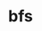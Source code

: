 ---
title: "bfs"
layout: cache
categories: [package, develop]
meta: {"compilers": ["apple-clang@=16.0.0", "gcc@=10.5.0", "gcc@=13.3.0"], "num_specs": 8, "num_specs_by_stack": {"developer-tools-aarch64-linux-gnu": 3, "developer-tools-darwin": 2, "developer-tools-x86_64_v3-linux-gnu": 3, "root": 8}, "oss": ["centos7", "rhel8", "sequoia"], "platforms": ["darwin", "linux"], "stacks": ["developer-tools-aarch64-linux-gnu", "developer-tools-darwin", "developer-tools-x86_64_v3-linux-gnu", "root"], "targets": ["aarch64", "x86_64_v3"], "versions": ["4.0.5"]}
spec_details: [{"compiler": "apple-clang@=16.0.0", "hash": "6hc3kkq25dozv65sbzx77452p6kqn5vs", "os": "sequoia", "platform": "darwin", "size": "-", "stacks": ["developer-tools-darwin", "root"], "target": "aarch64", "variants": ["build_system=makefile"], "versions": ["4.0.5"]}, {"compiler": "gcc@=10.5.0", "hash": "btu2j2ymum5imo6jvoupdw2gcse3n4le", "os": "centos7", "platform": "linux", "size": "-", "stacks": ["developer-tools-x86_64_v3-linux-gnu", "root"], "target": "x86_64_v3", "variants": ["build_system=makefile"], "versions": ["4.0.5"]}, {"compiler": "gcc@=13.3.0", "hash": "fsqck3lfjclkfw6rufhd3yjvqyjpgcnp", "os": "rhel8", "platform": "linux", "size": "-", "stacks": ["developer-tools-aarch64-linux-gnu", "root"], "target": "aarch64", "variants": ["build_system=makefile"], "versions": ["4.0.5"]}, {"compiler": "gcc@=10.5.0", "hash": "mb3vtfvyu3spmzxmlpg63u4i6iov35gb", "os": "centos7", "platform": "linux", "size": "-", "stacks": ["developer-tools-x86_64_v3-linux-gnu", "root"], "target": "x86_64_v3", "variants": ["build_system=makefile"], "versions": ["4.0.5"]}, {"compiler": "apple-clang@=16.0.0", "hash": "rv7saebbnbj7bejwcmhijcvnx7sazkb5", "os": "sequoia", "platform": "darwin", "size": "-", "stacks": ["developer-tools-darwin", "root"], "target": "aarch64", "variants": ["build_system=makefile"], "versions": ["4.0.5"]}, {"compiler": "gcc@=13.3.0", "hash": "tqgrvkpab4qpyqxftvtae2ldvvk4jn7g", "os": "rhel8", "platform": "linux", "size": "-", "stacks": ["developer-tools-aarch64-linux-gnu", "root"], "target": "aarch64", "variants": ["build_system=makefile"], "versions": ["4.0.5"]}, {"compiler": "gcc@=13.3.0", "hash": "vpy7v7ju6qtgxbuagfe77pf5plyq6jyb", "os": "rhel8", "platform": "linux", "size": "-", "stacks": ["developer-tools-aarch64-linux-gnu", "root"], "target": "aarch64", "variants": ["build_system=makefile"], "versions": ["4.0.5"]}, {"compiler": "gcc@=10.5.0", "hash": "yc5chmmpywkd73fevqmhmbgjxcckrk2m", "os": "centos7", "platform": "linux", "size": "-", "stacks": ["developer-tools-x86_64_v3-linux-gnu", "root"], "target": "x86_64_v3", "variants": ["build_system=makefile"], "versions": ["4.0.5"]}]
---